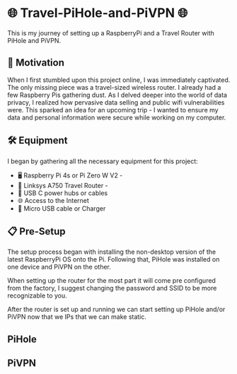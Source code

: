 # 🌐 Travel-PiHole-and-PiVPN 🌐

This is my journey of setting up a RaspberryPi and a Travel Router with PiHole and PiVPN.

## 🚀 Motivation

When I first stumbled upon this project online, I was immediately captivated. The only missing piece was a travel-sized wireless router. I already had a few Raspberry Pis gathering dust. As I delved deeper into the world of data privacy, I realized how pervasive data selling and public wifi vulnerabilities were. This sparked an idea for an upcoming trip - I wanted to ensure my data and personal information were secure while working on my computer.

## 🛠️ Equipment

I began by gathering all the necessary equipment for this project:

- 🖥️ Raspberry Pi 4s or Pi Zero W V2 -
- 📶 Linksys A750 Travel Router -
- 🔌 USB C power hubs or cables
- 🌐 Access to the Internet
- 📱 Micro USB cable or Charger

## 📋 Pre-Setup

The setup process began with installing the non-desktop version of the latest RaspberryPi OS onto the Pi. Following that, PiHole was installed on one device and PiVPN on the other.

When setting up the router for the most part it will come pre configured from the factory, I suggest changing the password and SSID to be more recognizable to you.

After the router is set up and running we can start setting up PiHole and/or PiVPN now that we IPs that we can make static.

## PiHole



## PiVPN
